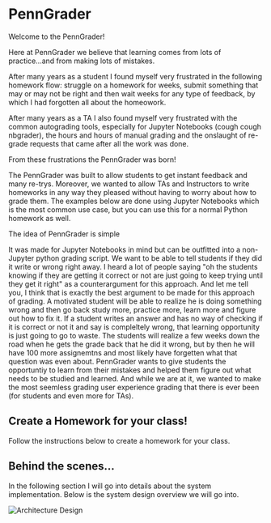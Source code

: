 # PennGrader
Welcome to the PennGrader!

Here at PennGrader we believe that learning comes from lots of practice...and from making lots of mistakes. 

After many years as a student I found myself very frustrated in the following homework flow: struggle on a homework for weeks, submit something that may or may not be right and then wait weeks for any type of feedback, by which I had forgotten all about the homeowork. 

After many years as a TA I also found myself very frustrated with the common autograding tools, especially for Jupyter Notebooks (cough cough nbgrader), the hours and hours of manual grading and the onslaught of re-grade requests that came after all the work was done. 

From these frustrations the PennGrader was born!

The PennGrader was built to allow students to get instant feedback and many re-trys. Moreover, we wanted to allow TAs and Instructors to write homeworks in any way they pleased without having to worry about how to grade them. The examples below are done using Jupyter Notebooks which is the most common use case, but you can use this for a normal Python homework as well. 

The idea of PennGrader is simple

It was made for Jupyter Notebooks in mind but can be outfitted into a non-Jupyter python grading script. We want to be able to tell students if they did it write or wrong right away. I heard a lot of people saying "oh the students knowing if they are getting it correct or not are just going to keep trying until they get it right" as a counterargument for this approach. And let me tell you, I think that is exactly the best argument to be made for this approach of grading. A motivated student will be able to realize he is doing something wrong and then go back study more, practice more, learn more and figure out how to fix it. If a student writes an answer and has no way of checking if it is correct or not it and say is compleltely wrong, that learning opportunity is just going to go to waste. The students will realize a few weeks down the road when he gets the grade back that he did it wrong, but by then he will have 100 more assignemtns and most likely have forgetten what that question was even about. PennGrader wants to give students the opportuntiy to learn from their mistakes and helped them figure out what needs to be studied and learned. And while we are at it, we wanted to make the most seemless grading user experience grading that there is ever been (for students and even more for TAs). 

## Create a Homework for your class!
Follow the instructions below to create a homework for your class.

## Behind the scenes...
In the following section I will go into details about the system implementation. Below is the system design overview we will go into.

![Architecture Design](https://penngrader-wiki.s3.amazonaws.com/design.png)
